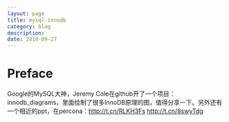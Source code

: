 ```yaml
---
layout: page
title: mysql-innodb
category: blog
description: 
date: 2018-09-27
---
```

# Preface

Google的MySQL大神，Jeremy Cole在github开了一个项目：innodb_diagrams，里面绘制了很多InnoDB原理的图，值得分享一下。另外还有一个相近的ppt，在percona：http://t.cn/RLKH3Fs http://t.cn/8swyTdg